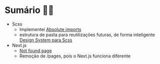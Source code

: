 # Sumário 🙌✅

- Scss
  - Implementei [Absolute imports](https://stackoverflow.com/questions/35937477/how-to-use-absolute-path-to-import-custom-scss-when-using-react-webpack)
  - estrutura de pasta para reutilizações futuras, de forma inteligente [Design System para Scss](https://stefaniefluin.medium.com/the-new-sass-module-system-out-with-import-in-with-use-e1bd8ba032d0#:~:text=The%20new%20%40use%20rule%20is,reference%20it%20in%20your%20project.)
- Next.js
  - [Not found page](https://nextjs.org/docs/app/api-reference/file-conventions/not-found)
  - Remoção de /pages, pois o Next.js funciona diferente
